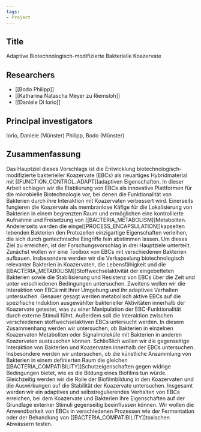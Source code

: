 ```yaml
---
tags: 
- Project
---
```

## Title
Adaptive Biotechnologisch-modifizierte Bakterielle Koazervate

## Researchers
- [[Bodo Philipp]]
- [[Katharina Natascha Meyer zu Riemsloh]]
- [[Daniele Di Iorio]]

## Principal investigators
Iorio, Daniele (Münster)
Philipp, Bodo (Münster)

## Zusammenfassung
Das Hauptziel dieses Vorschlags ist die Entwicklung biotechnologisch-modifizierte bakterieller Koazervate (EBCs) als neuartiges Hybridmaterial mit [[FUNCTION_CONTROL_ADAPT]]adaptiven Eigenschaften. In dieser Arbeit schlagen wir die Etablierung von EBCs als innovative Plattformen für die mikrobielle Biotechnologie vor, bei denen die Funktionalität von Bakterien durch ihre Interaktion mit Koazervaten verbessert wird. Einerseits fungieren die Koazervate als membranlose Käfige für die Lokalisierung von Bakterien in einem begrenzten Raum und ermöglichen eine kontrollierte Aufnahme und Freisetzung von [[BACTERIA_METABOLISM]]Metaboliten. Andererseits werden die einge[[PROCESS_ENCAPSULATION]]kapselten lebenden Bakterien den Protozellen einzigartige Eigenschaften verleihen, die sich durch gentechnische Eingriffe fein abstimmen lassen. Um dieses Ziel zu erreichen, ist der Forschungsvorschlag in drei Hauptziele unterteilt. 
Zunächst wollen wir eine Toolbox von EBCs mit verschiedenen Bakterien aufbauen. Insbesondere werden wir die Verkapselung biotechnologisch relevanter Bakterien in Koazervaten, die Lebensfähigkeit und die [[BACTERIA_METABOLISM]]Stoffwechselaktivität der eingebetteten Bakterien sowie die Stabilisierung und Resistenz von EBCs über die Zeit und unter verschiedenen Bedingungen untersuchen. Zweitens wollen wir die Interaktion von EBCs mit ihrer Umgebung und ihr adaptives Verhalten untersuchen. Genauer gesagt werden metabolisch aktive EBCs auf die spezifische Induktion ausgewählter bakterieller Aktivitäten innerhalb der Koazervate getestet, was zu einer Manipulation der EBC-Funktionalität durch externe Stimuli führt. Außerdem soll die Interaktion zwischen verschiedenen stoffwechselaktiven EBCs untersucht werden. In diesem Zusammenhang werden wir untersuchen, ob Bakterien in einzelnen Koazervaten Metaboliten oder Signalmoleküle mit Bakterien in anderen Koazervaten austauschen können. Schließlich wollen wir die gegenseitige Interaktion von Bakterien und Koazervaten innerhalb der EBCs untersuchen. Insbesondere werden wir untersuchen, ob die künstliche Ansammlung von Bakterien in einem definierten Raum die gleichen [[BACTERIA_COMPATIBILITY]]Schutzeigenschaften gegen widrige Bedingungen bietet, wie es die Bildung eines Biofilms tun würde. Gleichzeitig werden wir die Rolle der Biofilmbildung in den Koazervaten und die Auswirkungen auf die Stabilität der Koazervate untersuchen. 
Insgesamt werden wir ein adaptives und selbstregulierendes Verhalten von EBCs erreichen, bei dem Koazervate und Bakterien ihre Eigenschaften auf der Grundlage externer Stimuli gegenseitig beeinflussen können. Wir wollen die Anwendbarkeit von EBCs in verschiedenen Prozessen wie der Fermentation oder der Behandlung von [[BACTERIA_COMPATIBILITY]]toxischen Abwässern testen.